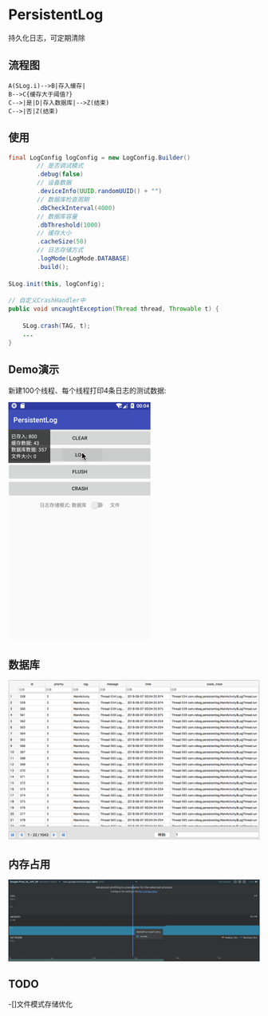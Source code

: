 # PersistentLog
持久化日志，可定期清除

流程图
---
```mermaid
A(SLog.i)-->B|存入缓存|
B-->C{缓存大于阈值?}
C-->|是|D|存入数据库|-->Z(结束)
C-->|否|Z(结束)
```

使用
---
```java
final LogConfig logConfig = new LogConfig.Builder()
        // 是否调试模式
        .debug(false)
        // 设备数据
        .deviceInfo(UUID.randomUUID() + "")
        // 数据库检查周期
        .dbCheckInterval(4000)
        // 数据库容量
        .dbThreshold(1000)
        // 缓存大小
        .cacheSize(50)
        // 日志存储方式
        .logMode(LogMode.DATABASE)
        .build();

SLog.init(this, logConfig);

// 自定义CrashHandler中
public void uncaughtException(Thread thread, Throwable t) {

    SLog.crash(TAG, t);
    ...
}
```

Demo演示
------
新建100个线程、每个线程打印4条日志的测试数据:

![image](https://github.com/XingdongYu/PersistentLog/blob/master/art/sample.gif)

数据库
---

![image](https://github.com/XingdongYu/PersistentLog/blob/master/art/database.png)

内存占用
---

![image](https://github.com/XingdongYu/PersistentLog/blob/master/art/memory.png)

TODO
---
-[]文件模式存储优化
